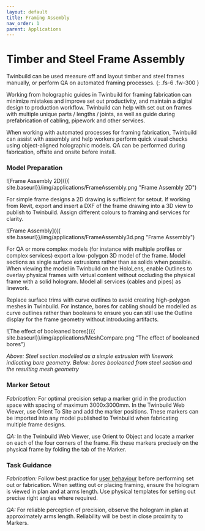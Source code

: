 ```yaml
---
layout: default
title: Framing Assembly
nav_order: 1
parent: Applications
---
```


# Timber and Steel Frame Assembly

Twinbuild can be used measure off and layout timber and steel frames manually, or perform QA on automated framing processes.
{: .fs-6 .fw-300 }

Working from holographic guides in Twinbuild for framing fabrication can minimize mistakes and improve set out productivity, and maintain a digital design to production workflow. Twinbuild can help with set out on frames with multiple unique parts / lengths / joints, as well as guide during prefabrication of cabling, pipework and other services.

When working with automated processes for framing fabrication, Twinbuild can assist with assembly and help workers perform quick visual checks using object-aligned holographic models. QA can be performed during fabrication, offsite and onsite before install.

### Model Preparation

![Frame Assembly 2D]({{ site.baseurl}}/img/applications/FrameAssembly.png "Frame Assembly 2D")

For simple frame designs a 2D drawing is sufficient for setout. If working from Revit, export and insert a DXF of the frame drawing into a 3D view to publish to Twinbuild. Assign different colours to framing and services for clarity.

![Frame Assembly]({{ site.baseurl}}/img/applications/FrameAssembly3d.png "Frame Assembly")

For QA or more complex models (for instance with multiple profiles or complex services) export a low-polygon 3D model of the frame. Model sections as single surface extrusions rather than as solids when possible. When viewing the model in Twinbuild on the HoloLens, enable Outlines to overlay physical frames with virtual content without occluding the physical frame with a solid hologram. Model all services (cables and pipes) as linework.

Replace surface trims with curve outlines to avoid creating high-polygon meshes in Twinbuild. For instance, bores for cabling should be modelled as curve outlines rather than booleans to ensure you can still use the Outline display for the frame geometry without introducing artifacts.

![The effect of booleaned bores]({{ site.baseurl}}/img/applications/MeshCompare.png "The effect of booleaned bores")

_Above: Steel section modelled as a simple extrusion with linework indicating bore geometry. Below: bores booleaned from steel section and the resulting mesh geometry_

### Marker Setout

_Fabrication:_ For optimal precision setup a marker grid in the production space with spacing of maximum 3000x3000mm. In the Twinbuild Web Viewer, use Orient To Site and add the marker positions. These markers can be imported into any model published to Twinbuild when fabricating multiple frame designs.

_QA:_ In the Twinbuild Web Viewer, use Orient to Object and locate a marker on each of the four corners of the frame. Fix these markers precisely on the physical frame by folding the tab of the Marker.

### Task Guidance

_Fabrication:_ Follow best practice for [user behaviour]({{site.baseurl}}/hololens-precision/user-behaviour) before performing set out or fabrication. When setting out or placing framing, ensure the hologram is viewed in plan and at arms length. Use physical templates for setting out precise right angles where required.

_QA:_ For reliable perception of precision, observe the hologram in plan at approximately arms length. Reliability will be best in close proximity to Markers.
